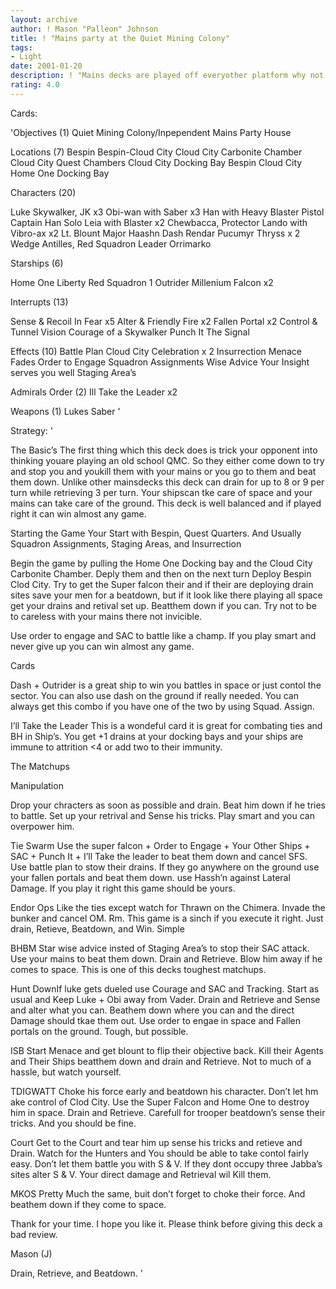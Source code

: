 ```yaml
---
layout: archive
author: ! Mason "Palleon" Johnson
title: ! "Mains party at the Quiet Mining Colony"
tags:
- Light
date: 2001-01-20
description: ! "Mains decks are played off everyother platform why not try one a little more tricky?"
rating: 4.0
---
```

Cards: 

'Objectives (1)
Quiet Mining Colony/Inpependent Mains Party House

Locations (7)
Bespin
Bespin-Cloud City
Cloud City Carbonite Chamber
Cloud City Quest Chambers
Cloud City Docking Bay
Bespin Cloud City
Home One Docking Bay

Characters (20)

Luke Skywalker, JK x3
Obi-wan with Saber x3
Han with Heavy Blaster Pistol
Captain Han Solo
Leia with Blaster x2
Chewbacca, Protector
Lando with Vibro-ax x2
Lt. Blount
Major Haashn
Dash Rendar
Pucumyr Thryss x 2
Wedge Antilles, Red Squadron Leader
Orrimarko

Starships (6)

Home One
Liberty
Red Squadron 1
Outrider
Millenium Falcon x2

Interrupts (13)

Sense & Recoil In Fear x5
Alter & Friendly Fire x2
Fallen Portal x2
Control & Tunnel Vision
Courage of a Skywalker
Punch It
The Signal

Effects (10)
Battle Plan
Cloud City Celebration x 2
Insurrection
Menace Fades
Order to Engage
Squadron Assignments
Wise Advice
Your Insight serves you well
Staging Area’s

Admirals Order (2)
Ill Take the Leader x2

Weapons (1)
Lukes Saber '

Strategy: '

The Basic’s The first thing which this deck does is trick your opponent into thinking
youare playing an old school QMC. So they either come down to try and stop you and
youkill them with your mains or you go to them and beat them down. Unlike other
mainsdecks this deck can drain for up to 8 or 9 per turn while retrieving 3 per turn. Your
shipscan tke care of space and your mains can take care of the ground. This deck is well
balanced and if played right it can win almost any game.

Starting the Game Your Start with Bespin, Quest Quarters. And Usually Squadron Assignments, Staging Areas, and Insurrection

Begin the game by pulling the Home One Docking bay and the Cloud City Carbonite Chamber. Deply them and then on the next turn Deploy Bespin Clod City. Try to get the Super falcon their and if their are deploying drain sites save your men for a beatdown, but if it look like there playing all space get your drains and retival set up. Beatthem down if you can. Try not to be to careless with your mains there not invicible.

Use order to engage and SAC to battle like a champ. If you play smart and never give up you can win almost any game.

Cards

Dash + Outrider is a great ship to win you battles in space or just contol the sector. You can also use dash on the ground if really needed. You can always get this combo if you have one of the two by using Squad. Assign.

I’ll Take the Leader This is a wondeful card it is great for combating ties and BH in Ship’s. You get +1 drains at your docking bays and your ships are immune to attrition <4 or add two to their immunity.

The Matchups

Manipulation

Drop your chracters as soon as possible and drain. Beat him down if he tries to battle. Set up your retrival and Sense his tricks. Play smart and you can overpower him.

Tie Swarm Use the super falcon + Order to Engage + Your Other Ships + SAC + Punch It + I’ll Take the leader to beat them down and cancel SFS. Use battle plan to stow their drains. If they go anywhere on the ground use your fallen portals and beat them down. use Hassh’n against Lateral Damage. If you play it right this game should be yours.

Endor Ops Like the ties except watch for Thrawn on the Chimera. Invade the bunker and cancel OM. Rm. This game is a sinch if you execute it right.
Just drain, Retieve, Beatdown, and Win. Simple

BHBM Star wise advice insted of Staging Area’s to stop their SAC attack. Use your mains to beat them down. Drain and Retrieve. Blow him away if he comes to space. This is one of this decks toughest matchups.

Hunt DownIf luke gets dueled use Courage and SAC and Tracking. Start as usual and Keep Luke + Obi away from Vader. Drain and Retrieve and Sense and alter what you can. Beathem down where you can and the direct Damage should tkae them out. Use order to engae in space and Fallen portals on the ground. Tough, but possible.

ISB Start Menace and get blount to flip their objective back. Kill their Agents and Their Ships beatthem down and drain and Retrieve. Not to much of a hassle, but watch yourself.

TDIGWATT Choke his force early and beatdown his character. Don’t let hm ake control of Clod City. Use the Super Falcon and Home One to destroy him in space. Drain and Retrieve. Carefull for trooper beatdown’s sense their tricks. And you should be fine.

Court Get to the Court and tear him up sense his tricks and retieve and Drain. Watch for the Hunters and You should be able to take contol fairly easy. Don’t let them battle you with S & V. If they dont occupy three Jabba’s sites alter S & V. Your direct damage and Retrieval wil Kill them.

MKOS Pretty Much the same, buit don’t forget to choke their force. And beathem down if they come to space.

Thank for your time. I hope you like it.
Please think before giving this deck a bad review.

Mason (J)














Drain, Retrieve, and Beatdown. '